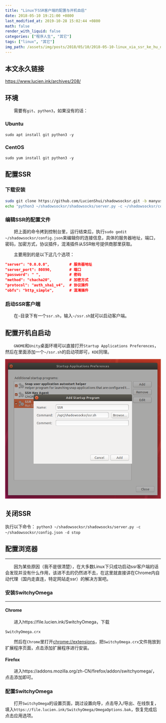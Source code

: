 ```yaml
---
title: "Linux下SSR客户端的配置与开机自启"
date: 2018-05-10 19:21:00 +0800
last_modified_at: 2019-10-28 15:02:44 +0800
math: false
render_with_liquid: false
categories: ["程序人生", "其它"]
tags: ["linux", "其它"]
img_path: /assets/img/posts/2018/05/10/2018-05-10-linux_xia_ssr_ke_hu_duan_de_pei_zhi_yu_kai_ji_zi_qi/
---
```


## 本文永久链接

https://www.lucien.ink/archives/208/

## 环境

&emsp;&emsp;需要有`git`、`python3`，如果没有的话：

### Ubuntu
```
sudo apt install git python3 -y
```

### CentOS
```
sudo yum install git python3 -y
```

## 配置SSR

### 下载安装

```bash
sudo git clone https://github.com/LucienShui/shadowsocksr.git -b manyuser --depth=1 ~/shadowsocksr
echo "python3 ~/shadowsocksr/shadowsocks/server.py -c ~/shadowsocksr/config.json -d start" > ~/ssr.sh
```


### 编辑SSR的配置文件

&emsp;&emsp;把上面的命令拷到控制台里，运行结束后，执行`sudo gedit ~/shadowsocksr/config.json`来编辑你的连接信息，具体的服务器地址，端口，密码，加密方式，协议插件，混淆插件从SSR帐号提供商那里获取。

&emsp;&emsp;主要用到的是以下这几个选项：

```json
"server": "0.0.0.0",         # 服务器地址
"server_port": 80890,        # 端口
"password": " ",             # 密码
"method": "chacha20",        # 加密方式
"protocol": "auth_sha1_v4",  # 协议插件
"obfs": "http_simple",       # 混淆插件
```

### 启动SSR客户端

&emsp;&emsp;在`~`目录下有一个`ssr.sh`，输入`~/ssr.sh`就可以启动客户端。

## 配置开机自启动

&emsp;&emsp;`GNOME`和`Unity`桌面环境可以直接打开`Startup Applications Preferences`，然后在里面添加一个`~/ssr.sh`的启动项即可，`KDE`同理。

![Screenshot from 2018-06-18 00-15-23.png][1]

## 关闭SSR

执行以下命令：
`python3 ~/shadowsocksr/shadowsocks/server.py -c ~/shadowsocksr/config.json -d stop`

## 配置浏览器

---

&emsp;&emsp;因为某些原因（我不是很清楚），在大多数Linux下只成功启动ssr客户端的话会发现并没有什么作用，该进不去的仍然进不去，在这里就直接讲在Chrome内自动代理（国内走直连，特定网站走ssr）的解决方案吧。

### 安装SwitchyOmega

---

#### Chrome

&emsp;&emsp;进入https://file.lucien.ink/SwitchyOmega，下载
```
SwitchyOmega.crx
```
&emsp;&emsp;然后在`Chrome`里打开[chrome://extensions](chrome://extensions)，把`SwitchyOmega.crx`文件拖放到扩展程序页面，点击添加扩展程序进行安装。

#### Firefox

&emsp;&emsp;进入https://addons.mozilla.org/zh-CN/firefox/addon/switchyomega/，点击添加即可。

### 配置SwitchyOmega

&emsp;&emsp;打开`SwitchyOmega`的设置页面，跳过设置向导，点击导入/导出、在线恢复，填入`https://file.lucien.ink/SwitchyOmega/OmegaOptions.bak`，恢复完成后点击应用选项。


  [1]: assets/img/posts/2018/05/10/2018-05-10-linux_xia_ssr_ke_hu_duan_de_pei_zhi_yu_kai_ji_zi_qi/screenshotfrom2018_06_1800_15_23.png
